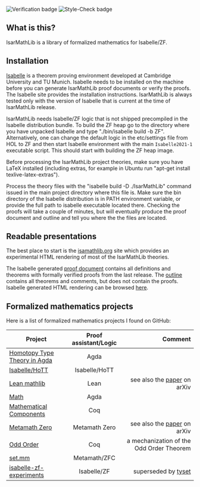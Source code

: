 ![Verification badge](https://github.com/SKolodynski/IsarMathLib/actions/workflows/verification.yml/badge.svg)
![Style-Check badge](https://github.com/SKolodynski/IsarMathLib/actions/workflows/style-check.yml/badge.svg)

## What is this?

IsarMathLib is a library of formalized mathematics for Isabelle/ZF.

## Installation

[Isabelle](https://www.cl.cam.ac.uk/research/hvg/Isabelle/index.html) is a theorem proving environment developed at Cambridge University and TU Munich.
Isabelle needs to be installed on the machine before you can generate IsarMathLib proof documents or verify the proofs. The Isabelle site provides the installation instructions. IsarMathLib is always tested only with the version of Isabelle that is current at the time of IsarMathLib release.

IsarMathLib needs Isabelle/ZF logic that is not shipped precompiled in the Isabelle distribution bundle. To build the ZF heap go to the directory where you have unpacked Isabelle and type "./bin/isabelle build -b ZF". Alternatively, one can change the default logic in the etc/settings file from HOL to ZF and then start Isabelle environment with the main `Isabelle2021-1` executable script. This should start with building the ZF heap image.

Before processing the IsarMathLib project theories, make sure you have LaTeX installed (including extras, for example in Ubuntu run "apt-get install texlive-latex-extras").

Process the theory files with the "isabelle build -D ./IsarMathLib" command issued in the main project directory where this file is. Make sure the bin directory of the Isabelle distribution is in PATH environment variable, or provide the full path to isabelle executable located there. Checking the proofs will take a couple of minutes, but will eventually produce the proof document and outline and tell you where the the files are located.

## Readable presentations

The best place to start is the [isamathlib.org](http://www.isarmathlib.org/) site which provides an experimental HTML rendering of most of the IsarMathLib theories.

The Isabelle generated [proof document](https://skolodynski.github.io/IsarMathLib/IsarMathLib/document.pdf) contains all definitions and theorems with formally verified proofs from the last release. The [outline](https://skolodynski.github.io/IsarMathLib/IsarMathLib/outline.pdf) contains all theorems and comments, but does not contain the proofs. Isabelle generated HTML rendering can be browsed [here](https://skolodynski.github.io/IsarMathLib/IsarMathLib/index.html).


## Formalized mathematics projects

Here is a list of formalized mathematics projects I found on GitHub:

| Project                                                          | Proof assistant/Logic  |  Comment |
|------------------------------------------------------------------|:----------------------:|---------:|
| [Homotopy Type Theory in Agda](https://github.com/HoTT/HoTT-Agda)|  Agda                  |          |
| [Isabelle/HoTT](https://github.com/jaycech3n/Isabelle-HoTT)      |  Isabelle/HoTT         |          |
| [Lean mathlib](https://github.com/leanprover-community/mathlib)  |  Lean                  |see also the [paper](https://arxiv.org/abs/1910.09336) on arXiv |
| [Math](https://github.com/berenoguz/Math)                        |  Agda                  |          |
| [Mathematical Components](https://github.com/math-comp/math-comp)|  Coq                   |          |
| [Metamath Zero](https://github.com/digama0/mm0)                  |  Metamath Zero         |see also the [paper](https://arxiv.org/abs/1910.10703) on arXiv |
| [Odd Order](https://github.com/math-comp/odd-order)              |  Coq                   |a mechanization of the Odd Order Theorem|
| [set.mm](https://github.com/metamath/set.mm)                     |  Metamath/ZFC          |          |
| [isabelle-zf-experiments](https://github.com/alexkrauss/isabelle-zf-experiments)| Isabelle/ZF | superseded by [tyset](https://bitbucket.org/cezaryka/tyset/src/master/) |

